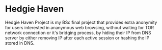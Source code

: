 # Hedgie Haven
Hedgie Haven Project is my BSc final project that provides extra anonymity for users interested in ananymous web browsing, without waiting for TOR network connection or it's bridging process, by hiding their IP from DNS server by either removing IP after each active session or hashing the IP stored in DNS.

